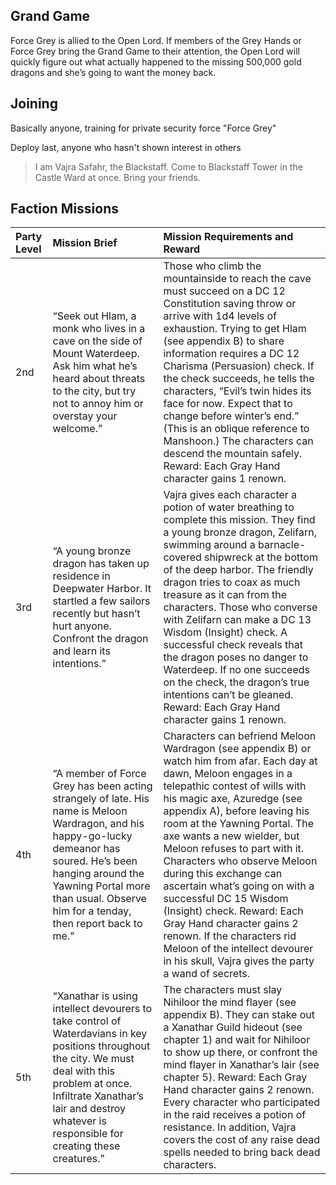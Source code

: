 ## Grand Game

Force Grey is allied to the Open Lord. If members of the Grey Hands or Force Grey bring the Grand Game to their attention, the Open Lord will quickly figure out what actually happened to the missing 500,000 gold dragons and she’s going to want the money back.

## Joining

Basically anyone, training for private security force "Force Grey"

Deploy last, anyone who hasn't shown interest in others

> I am Vajra Safahr, the Blackstaff. Come to Blackstaff Tower in the Castle Ward at once. Bring your friends.


## Faction Missions

| Party Level | Mission Brief | Mission Requirements and Reward |
| :--- | :--- | :--- |
| 2nd | “Seek out Hlam, a monk who lives in a cave on the side of Mount Waterdeep. Ask him what he’s heard about threats to the city, but try not to annoy him or overstay your welcome.” | Those who climb the mountainside to reach the cave must succeed on a DC 12 Constitution saving throw or arrive with 1d4 levels of exhaustion. Trying to get Hlam (see appendix B) to share information requires a DC 12 Charisma (Persuasion) check. If the check succeeds, he tells the characters, “Evil’s twin hides its face for now. Expect that to change before winter’s end.” (This is an oblique reference to Manshoon.) The characters can descend the mountain safely. Reward: Each Gray Hand character gains 1 renown. |
| 3rd | “A young bronze dragon has taken up residence in Deepwater Harbor. It startled a few sailors recently but hasn’t hurt anyone. Confront the dragon and learn its intentions.” | Vajra gives each character a potion of water breathing to complete this mission. They find a young bronze dragon, Zelifarn, swimming around a barnacle-covered shipwreck at the bottom of the deep harbor. The friendly dragon tries to coax as much treasure as it can from the characters. Those who converse with Zelifarn can make a DC 13 Wisdom (Insight) check. A successful check reveals that the dragon poses no danger to Waterdeep. If no one succeeds on the check, the dragon’s true intentions can’t be gleaned. Reward: Each Gray Hand character gains 1 renown. |
| 4th | “A member of Force Grey has been acting strangely of late. His name is Meloon Wardragon, and his happy-go-lucky demeanor has soured. He’s been hanging around the Yawning Portal more than usual. Observe him for a tenday, then report back to me.” | Characters can befriend Meloon Wardragon (see appendix B) or watch him from afar. Each day at dawn, Meloon engages in a telepathic contest of wills with his magic axe, Azuredge (see appendix A), before leaving his room at the Yawning Portal. The axe wants a new wielder, but Meloon refuses to part with it. Characters who observe Meloon during this exchange can ascertain what’s going on with a successful DC 15 Wisdom (Insight) check. Reward: Each Gray Hand character gains 2 renown. If the characters rid Meloon of the intellect devourer in his skull, Vajra gives the party a wand of secrets. |
| 5th | “Xanathar is using intellect devourers to take control of Waterdavians in key positions throughout the city. We must deal with this problem at once. Infiltrate Xanathar’s lair and destroy whatever is responsible for creating these creatures.” | The characters must slay Nihiloor the mind flayer (see appendix B). They can stake out a Xanathar Guild hideout (see chapter 1) and wait for Nihiloor to show up there, or confront the mind flayer in Xanathar’s lair (see chapter 5). Reward: Each Gray Hand character gains 2 renown. Every character who participated in the raid receives a potion of resistance. In addition, Vajra covers the cost of any raise dead spells needed to bring back dead characters. |
